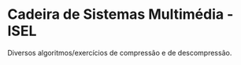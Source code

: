 # Cadeira de Sistemas Multimédia - ISEL 

Diversos algoritmos/exercícios de compressão e de descompressão.
